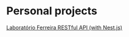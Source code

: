 
# Personal projects

[Laboratório Ferreira RESTful API (with Nest.js)](https://github.com/danilloism/laboratorio_ferreira_api)